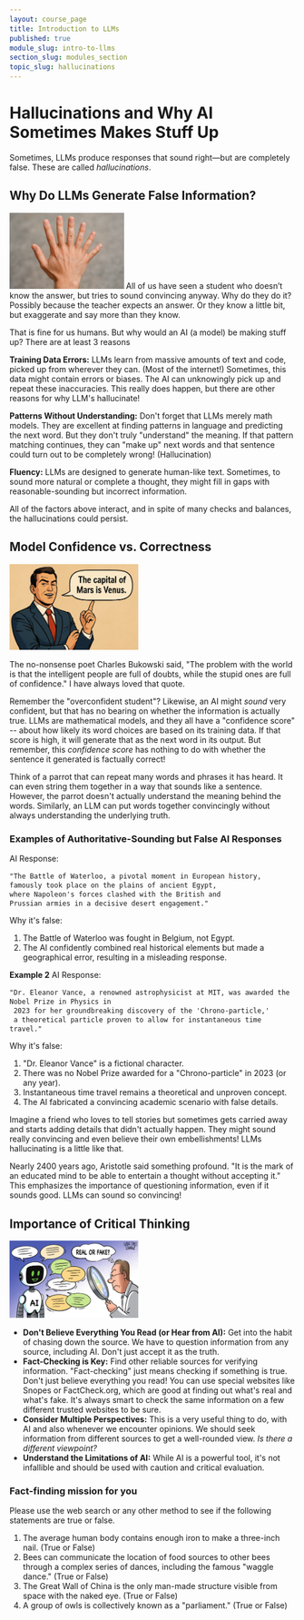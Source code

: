 ```yaml
---
layout: course_page
title: Introduction to LLMs
published: true
module_slug: intro-to-llms
section_slug: modules_section
topic_slug: hallucinations
---
```




# Hallucinations and Why AI Sometimes Makes Stuff Up
Sometimes, LLMs produce responses that sound right—but are completely false. These are called *hallucinations*.


## Why Do LLMs Generate False Information?

<img src="../images/hand_hallucination.webp" alt="Descriptive Alt Text" width="40%" class="float-left-image">
All of us have seen a student who doesn’t know the answer, but tries to sound convincing anyway. Why do they do it? Possibly because the teacher expects an answer. Or they know a little bit, but exaggerate and say more than they know.

That is fine for us humans. But why would an AI (a model) be making stuff up? There are at least 3 reasons

**Training Data Errors:** LLMs learn from massive amounts of text and code, picked up from wherever they can. (Most of the internet!)
Sometimes, this data might contain errors or biases. The AI can unknowingly pick up and repeat these inaccuracies. This really does happen, but there are other reasons for why LLM's hallucinate!

**Patterns Without Understanding:** Don't forget that LLMs merely math models. They are excellent at finding patterns in language and predicting the next word. But they don't truly "understand" the meaning. If that pattern matching continues, they can "make up" next words and that sentence could turn out to be completely wrong! (Hallucination)

**Fluency:** LLMs are designed to generate human-like text. Sometimes, to sound more natural or complete a thought, they might fill in gaps with reasonable-sounding but incorrect information.


All of the factors above interact, and in spite of many checks and balances, the hallucinations could persist.


## Model Confidence vs. Correctness

<img src="../images/hallucination1.webp" alt="Descriptive Alt Text" width="45%" class="float-left-image">

The no-nonsense poet Charles Bukowski said, "The problem with the world is that the intelligent people are full of doubts, while the stupid ones are full of confidence." I have always loved that quote.

Remember the "overconfident student"? Likewise, an AI might *sound* very confident, but that has no bearing on whether the information is actually true.
LLMs are mathematical models, and they all have a "confidence score" -- about how likely its word choices are based on its training data. If that score is high, it will generate that as the next word in its output. But remember, this *confidence score* has nothing to do with whether the sentence it generated is factually correct!

Think of a parrot that can repeat many words and phrases it has heard. It can even string them together in a way that sounds like a sentence. However, the parrot doesn't actually understand the meaning behind the words. Similarly, an LLM can put words together convincingly without always understanding the underlying truth.

### Examples of Authoritative-Sounding but False AI Responses
AI Response:

    "The Battle of Waterloo, a pivotal moment in European history, 
    famously took place on the plains of ancient Egypt, 
    where Napoleon's forces clashed with the British and 
    Prussian armies in a decisive desert engagement."

Why it's false:

1. The Battle of Waterloo was fought in Belgium, not Egypt.
2. The AI confidently combined real historical elements but made a geographical error, resulting in a misleading response.

**Example 2**
AI Response:

```
"Dr. Eleanor Vance, a renowned astrophysicist at MIT, was awarded the Nobel Prize in Physics in
 2023 for her groundbreaking discovery of the 'Chrono-particle,' 
 a theoretical particle proven to allow for instantaneous time travel."
```
Why it's false:

1. "Dr. Eleanor Vance" is a fictional character.
2. There was no Nobel Prize awarded for a "Chrono-particle" in 2023 (or any year).
3. Instantaneous time travel remains a theoretical and unproven concept.
4. The AI fabricated a convincing academic scenario with false details.
   
  
Imagine a friend who loves to tell stories but sometimes gets carried away and starts adding details that didn't actually happen. They might sound really convincing and even believe their own embellishments! LLMs hallucinating is a little like that.

Nearly 2400 years ago, Aristotle said something profound. "It is the mark of an educated mind to be able to entertain a thought without accepting it." This emphasizes the importance of questioning information, even if it sounds good. LLMs can sound so convincing!

## Importance of Critical Thinking

<img src="../images/fakecheck.jpeg" alt="Descriptive Alt Text" width="45%" class="float-left-image">

* **Don't Believe Everything You Read (or Hear from AI):** Get into the habit of chasing down the source. We have to question information from any source, including AI. Don't just accept it as the truth.
* **Fact-Checking is Key:** Find other reliable sources for verifying information. "Fact-checking" just means checking if something is true. Don't just believe everything you read! You can use special websites like Snopes or FactCheck.org, which are good at finding out what's real and what's fake. It's always smart to check the same information on a few different trusted websites to be sure.
* **Consider Multiple Perspectives:** This is a very useful thing to do, with AI and also whenever we encounter opinions. We should seek information from different sources to get a well-rounded view. *Is there a different viewpoint?*
* **Understand the Limitations of AI:** While AI is a powerful tool, it's not infallible and should be used with caution and critical evaluation.


### Fact-finding mission for you

Please use the web search or any other method to see if the following statements are true or false.

1. The average human body contains enough iron to make a three-inch nail. (True or False)
2. Bees can communicate the location of food sources to other bees through a complex series of dances, including the famous "waggle dance." (True or False)
3. The Great Wall of China is the only man-made structure visible from space with the naked eye. (True or False)
4. A group of owls is collectively known as a "parliament." (True or False)
